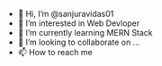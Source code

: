 - 👋 Hi, I’m @sanjuravidas01
- 👀 I’m interested in Web Devloper
- 🌱 I’m currently learning MERN Stack
- 💞️ I’m looking to collaborate on ...
- 📫 How to reach me 

<!---
sanjuravidas01/sanjuravidas01 is a ✨ special ✨ repository because its `README.md` (this file) appears on your GitHub profile.
You can click the Preview link to take a look at your changes.
--->
